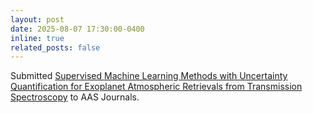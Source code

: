 ```yaml
---
layout: post
date: 2025-08-07 17:30:00-0400
inline: true
related_posts: false
---
```


Submitted <a href='https://www.arxiv.org/abs/2508.04982'>Supervised Machine Learning Methods with Uncertainty Quantification for Exoplanet Atmospheric Retrievals from Transmission Spectroscopy</a> to AAS Journals.